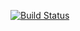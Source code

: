 [![Build Status](https://circleci.com/gh/hagai-lvi/forum.svg?&style=shield&circle-token=531d204907231af5a4d502b6715036d3dab1fb55)](https://circleci.com/gh/hagai-lvi/forum)
